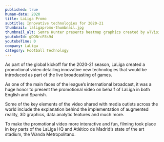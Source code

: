 ```yaml
---
published: true
human-date: 2020
title: LaLiga Promo
subtitle: Innovative technologies for 2020-21
thumbnail: laligapromo-thumbnail.jpg
thumbnail_alt: Semra Hunter presents heatmap graphics created by wTVision for LaLiga broadcasts by Mediapro on Wanda Metropolitano pitch
youtubeId: gDONrcF8s94
youtubeTime: 0
company: LaLiga
category: Football Technology
---
```

As part of the global kickoff for the 2020-21 season, LaLiga created a promotional video detailing innovative new technologies that would be introduced as part of the live broadcasting of games.

As one of the main faces of the league’s international broadcast, it was a huge honor to present the promotional video on behalf of LaLiga in both English and Spanish.

Some of the key elements of the video shared with media outlets across the world include the explanation behind the implementation of augmented reality, 3D graphics, data analytic features and much more.

To make the promotional video more interactive and fun, filming took place in key parts of the LaLiga HQ and Atlético de Madrid’s state of the art stadium, the Wanda Metropolitano.
